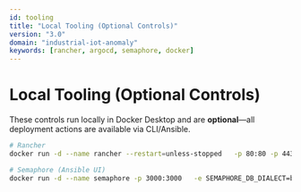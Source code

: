 ```yaml
---
id: tooling
title: "Local Tooling (Optional Controls)"
version: "3.0"
domain: "industrial-iot-anomaly"
keywords: [rancher, argocd, semaphore, docker]
---
```


# Local Tooling (Optional Controls)

These controls run locally in Docker Desktop and are **optional**—all deployment actions are available via CLI/Ansible.

```bash
# Rancher
docker run -d --name rancher --restart=unless-stopped   -p 80:80 -p 443:443 --privileged   -v /opt/rancher:/var/lib/rancher rancher/rancher:latest

# Semaphore (Ansible UI)
docker run -d --name semaphore -p 3000:3000   -e SEMAPHORE_DB_DIALECT=bolt   -e SEMAPHORE_ADMIN=admin   -e SEMAPHORE_ADMIN_PASSWORD=changeme   -e SEMAPHORE_ADMIN_NAME="Admin"   -e SEMAPHORE_ADMIN_EMAIL=admin@localhost   -v semaphore-data:/var/lib/semaphore   -v semaphore-config:/etc/semaphore   semaphoreui/semaphore:latest
```
